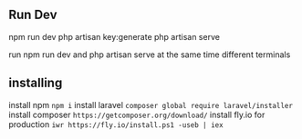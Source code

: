 ## Run Dev
npm run dev
php artisan key:generate
php artisan serve

run npm run dev and php artisan serve at the same time different terminals

## installing
install npm ```npm i```
install laravel  ```composer global require laravel/installer```
install composer ```https://getcomposer.org/download/```
install fly.io for production ```iwr https://fly.io/install.ps1 -useb | iex```


